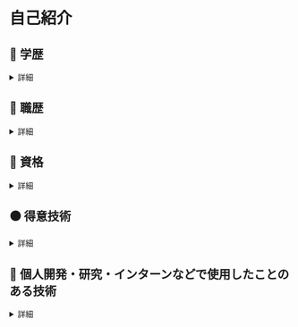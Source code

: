 # 自己紹介
## :school: 学歴
<details><summary>詳細</summary>
2017/4 ~ 2021/9  
**早稲田大学 基幹理工学部 情報理工学科**  
  
2021/9 ~  
**東京大学大学院 情報理工学系研究科 コンピュータ科学専攻**  

</details>

## :office: 職歴
<details><summary>詳細</summary>
  
2018/3~2019/5  
2021/11~2021/12  
**株式会社Recruit ： バックエンドエンジニア**  
検索エンジン周りの機能追加

2022/2~2022/4  
**株式会社Pixiv ： 機械学習エンジニア**  
画像認識を用いたタグのレコメンド機能開発

2022/5
**株式会社CyberAgent ： 機械学習エンジニア**  
距離学習を用いた画像類似度検索システムの開発

</details>

## :green_book: 資格
<details><summary>詳細</summary>
- TOEIC 945点
- Atcoder 緑
- AWS AWSソリューションアーキテクトアソシエイト 
</details>

## :black_circle: 得意技術
<details><summary>詳細</summary>
- Python : 個人開発、インターン、研究、競プロなど普段メインで使用
</details>

## :large_blue_circle: 個人開発・研究・インターンなどで使用したことのある技術  
<details><summary>詳細</summary>

### 言語
- Python
  - 数値計算 
    - numpy
    - pandas
    - scipy
    - matplotlib
    - seaborn
  - 機械学習
    - TensorFlow
    - Keras
    - Pytorch
  - NLP
    - mecab
    - gensim
  - CV
    - OpenCV
    - PIL
  - Web
    - Flask
- C 
- C++
  - Opencv
- Java
- Fortran
- Ocaml
- HTML
- CSS
- Javascript
  - Node.js
    - Express 
- SQL
- SPARQL

### DBMS
- MySQL
- PostgreSQL
- Microsoft SQL Server

### cloud
- AWS
  - IAM
  - EC2
  - S3
  - RDS
  - Route 53
  - VPC
  - Cloud9
  - Lambda
  - OpenSearch
    - ElasticSearch
    - Kibana
  - Api Gateway
  - CloudTrail
  - AWS Cost Explorer

- GCP
  - BigQuery
  - Vertex AI Workbench

### OS
- MacOS
- Windows
- Linux
  - Ubuntu
  - CentOS  

### その他
- wordpress
  - cocoon
- Docker
- Git
- Google Colaboratory
- LaTex
- Markdown
- vim
- Matlab

</details>
